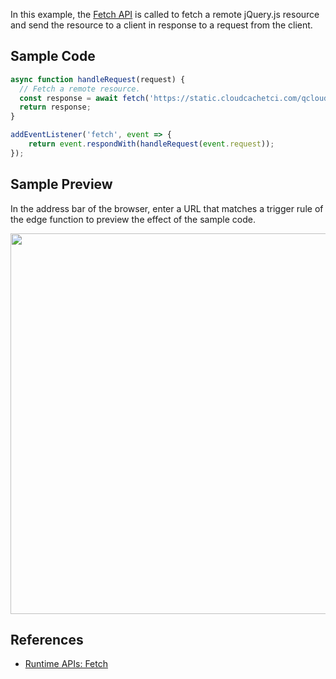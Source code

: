 In this example, the [Fetch API](https://www.tencentcloud.com/document/product/1145/52687) is called to fetch a remote jQuery.js resource and send the resource to a client in response to a request from the client.

## Sample Code

```typescript
async function handleRequest(request) {
  // Fetch a remote resource.
  const response = await fetch('https://static.cloudcachetci.com/qcloud/main/scripts/release/common/vendors/jquery-3.2.1.min.js');
  return response;
}

addEventListener('fetch', event => {
    return event.respondWith(handleRequest(event.request));
});
```

## Sample Preview

In the address bar of the browser, enter a URL that matches a trigger rule of the edge function to preview the effect of the sample code.

<img src="https://qcloudimg.tencent-cloud.cn/raw/52b7c14d70e81ac27ca8a55e651e9599.png" width=609px>

## References
- [Runtime APIs: Fetch](https://www.tencentcloud.com/document/product/1145/52687)